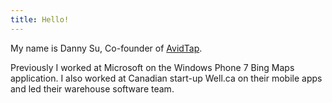 ```yaml
---
title: Hello!
---
```

My name is Danny Su, Co-founder of [AvidTap][1].

Previously I worked at Microsoft on the Windows Phone 7 Bing Maps application. I
also worked at Canadian start-up Well.ca on their mobile apps and led their
warehouse software team.

  [1]: http://avidtap.com
